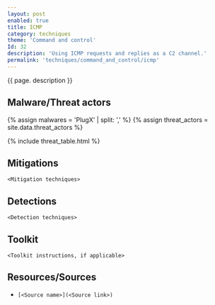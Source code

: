 ```yaml
---
layout: post
enabled: true
title: ICMP
category: techniques
theme: 'Command and control'
Id: 32
description: 'Using ICMP requests and replies as a C2 channel.'
permalink: 'techniques/command_and_control/icmp'
---
```

{{ page. description }}

## Malware/Threat actors

<!-- Threat actors table -->
{% assign malwares = 'PlugX' | split: ',' %}
{% assign threat_actors = site.data.threat_actors %}

{% include threat_table.html %}

## Mitigations

`<Mitigation techniques>`

## Detections

`<Detection techniques>`

## Toolkit

`<Toolkit instructions, if applicable>`

## Resources/Sources

* `[<Source name>](<Source link>)`

